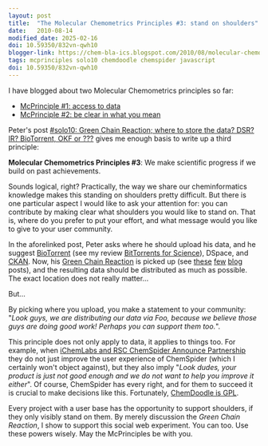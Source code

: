 ```yaml
---
layout: post
title:  "The Molecular Chemometrics Principles #3: stand on shoulders"
date:   2010-08-14
modified_date: 2025-02-16
doi: 10.59350/832vn-qwh10
blogger-link: https://chem-bla-ics.blogspot.com/2010/08/molecular-chemometrics-principles-3.html
tags: mcprinciples solo10 chemdoodle chemspider javascript
doi: 10.59350/832vn-qwh10
---
```


I have blogged about two Molecular Chemometrics principles so far:

* [McPrinciple #1: access to data](https://chem-bla-ics.linkedchemistry.info/2010/08/09/molecular-chemometrics-principles-1.html)
* [McPrinciple #2: be clear in what you mean](https://chem-bla-ics.linkedchemistry.info/2010/08/12/molecular-chemometrics-principles-2-be.html)

Peter's post [#solo10: Green Chain Reaction; where to store the data? DSR? IR? BioTorrent, OKF or ???](http://wwmm.ch.cam.ac.uk/blogs/murrayrust/?p=2539)
gives me enough basis to write up a third principle:

**Molecular Chemometrics Principles #3**: We make scientific progress if we build on past achievements.

Sounds logical, right? Practically, the way we share our cheminformatics knowledge makes this standing on shoulders pretty difficult.
But there is one particular aspect I would like to ask your attention for: you can contribute by making clear what shoulders
you would like to stand on. That is, where do you prefer to put your effort, and what message would you like to give to your user community.

In the aforelinked post, Peter asks where he should upload his data, and he suggest [BioTorrent](http://www.biotorrents.net/) (see my review
[BitTorrents for Science](http://chem-bla-ics.blogspot.com/2010/04/bittorrents-for-science.html)), DSpace, and [CKAN](http://www.ckan.net/).
Now, his [Green Chain Reaction](http://www.google.se/search?sourceid=chrome&client=ubuntu&channel=cs&ie=UTF-8&q=%22Green+Chain+Reaction%22)
is picked up (see [these](http://researchremix.wordpress.com/2010/08/11/green-chain-reaction-project-putting-my-minutes-where-my-mouth-is/)
[few](http://scienceonlinelondon.wikidot.com/topics:green-chain-reaction) [blog](http://wwmm.ch.cam.ac.uk/blogs/murrayrust/?p=2538) posts),
and the resulting data should be distributed as much as possible. The exact location does not really matter...

But...

By picking where you upload, you make a statement to your community: "*Look guys, we are distributing our data via Foo, because we believe those guys are doing good work! Perhaps you can support them too.*".

This principle does not only apply to data, it applies to things too. For example, when
[iChemLabs and RSC ChemSpider Announce Partnership](http://www.chemspider.com/blog/ichemlabs-and-rsc-chemspider-announce-partnership.html)
they do not just improve the user experience of ChemSpider (which I certainly won't object against), but they also imply
"*Look dudes, your product is just not good enough and we do not want to help you improve it either*".
Of course, ChemSpider has every right, and for them to succeed it is crucial to make decisions like this. Fortunately,
[ChemDoodle is GPL](http://web.chemdoodle.com/installation.php).

Every project with a user base has the opportunity to support shoulders, if they only visibly stand on them. By merely discussion the
*Green Chain Reaction*, I show to support this social web experiment. You can too. Use these powers wisely. May the McPrinciples be with you.
